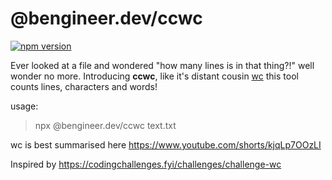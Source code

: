 # @bengineer.dev/ccwc
[![npm version](https://badge.fury.io/js/@bengineer.dev%2Fccwc.svg)](https://badge.fury.io/js/@bengineer.dev%2Fccwc)

Ever looked at a file and wondered "how many lines is in that thing?!" well 
wonder no more. Introducing **ccwc**, like it's distant cousin 
[wc](https://linux.die.net/man/1/wc) this tool counts lines, characters and words!

usage:
> npx @bengineer.dev/ccwc text.txt

wc is best summarised here https://www.youtube.com/shorts/kjqLp7OOzLI

Inspired by https://codingchallenges.fyi/challenges/challenge-wc